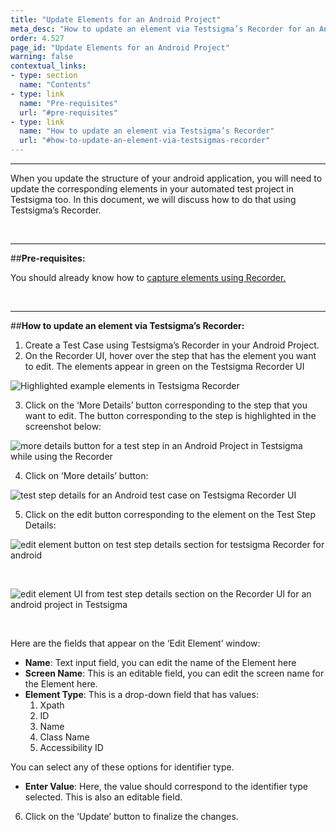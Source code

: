 ```yaml
---
title: "Update Elements for an Android Project"
meta_desc: "How to update an element via Testsigma’s Recorder for an Android Project."
order: 4.527
page_id: "Update Elements for an Android Project"
warning: false
contextual_links:
- type: section
  name: "Contents"
- type: link
  name: "Pre-requisites"
  url: "#pre-requisites"
- type: link
  name: "How to update an element via Testsigma’s Recorder"
  url: "#how-to-update-an-element-via-testsigmas-recorder"
---
```


---

When you update the structure of your android application, you will need to update the corresponding elements in your automated test project in Testsigma too. In this document, we will discuss how to do that using Testsigma’s Recorder.

&emsp;

---
##**Pre-requisites:**

You should already know how to [capture elements using Recorder.](https://testsigma.com/docs/elements/android-apps/capture-single-element/)

&emsp;

---
##**How to update an element via Testsigma’s Recorder:**

 1. Create a Test Case using Testsigma’s Recorder in your Android Project. 
 2. On the Recorder UI, hover over the step that has the element you want to edit. The elements appear in green on the Testsigma Recorder UI

![Highlighted example elements in Testsigma Recorder](https://docs.testsigma.com/images/update-elements/highlighted-example-elements-android-testsigma-Recorder.png)
 

 3. Click on the ‘More Details’ button corresponding to the step that you want to edit. The button corresponding to the step is highlighted in the screenshot below:

![more details button for a test step in an Android Project in Testsigma while using the Recorder](https://docs.testsigma.com/images/update-elements/more-details-button-for-a-test-step-android-testsigma-Recorder.png)

 4. Click on ‘More details’ button:

![test step details for an Android test case on Testsigma Recorder UI](https://docs.testsigma.com/images/update-elements/test-step-details-testsigma-Recorder-android.png)

 5. Click on the edit button corresponding to the element on the Test Step Details:

![edit element button on test step details section for testsigma Recorder for android](https://docs.testsigma.com/images/update-elements/edit-element-button-test-step-details-testsigma-Recorder-android.png)

&emsp;

![edit element UI from test step details section on the Recorder UI for an android project in Testsigma](https://docs.testsigma.com/images/update-elements/edit-element-ui-from-test-step-details-Recorder-android-testsigma.png)

&emsp;

Here are the fields that appear on the ‘Edit Element’ window:

 * **Name**: Text input field, you can edit the name of the Element here
 * **Screen Name**: This is an editable field, you can edit the screen name for the Element here.
 * **Element Type**: This is a drop-down field that has values:
   1. Xpath
   2. ID
   3. Name
   4. Class Name
   5. Accessibility ID

You can select any of these options for identifier type.
 * **Enter Value**: Here, the value should correspond to the identifier type selected. This is also an editable field.


6. Click on the ‘Update’ button to finalize the changes.



